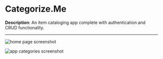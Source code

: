 Categorize.Me
=============

**Description**: An item cataloging app complete with authentication and CRUD functionality.

---

![home page screenshot](https://github.com/vinnyA3/github-screenshots/home.png)

![app categories screenshot](https://github.com/vinnyA3/github-screenshots/app.png)
